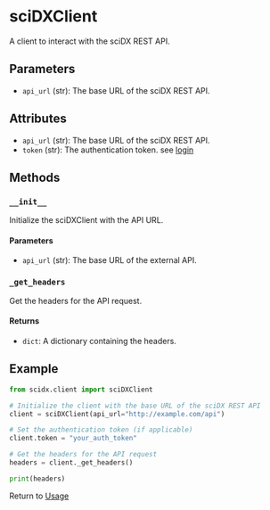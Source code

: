 # sciDXClient

A client to interact with the sciDX REST API.

## Parameters

- `api_url` (str): The base URL of the sciDX REST API.

## Attributes

- `api_url` (str): The base URL of the sciDX REST API.
- `token` (str): The authentication token. see [login](../api/login.md)

## Methods

### `__init__`

Initialize the sciDXClient with the API URL.

#### Parameters

- `api_url` (str): The base URL of the external API.

### `_get_headers`

Get the headers for the API request.

#### Returns

- `dict`: A dictionary containing the headers.

## Example

```python
from scidx.client import sciDXClient

# Initialize the client with the base URL of the sciDX REST API
client = sciDXClient(api_url="http://example.com/api")

# Set the authentication token (if applicable)
client.token = "your_auth_token"

# Get the headers for the API request
headers = client._get_headers()

print(headers)
```

Return to [Usage](../usage.md)